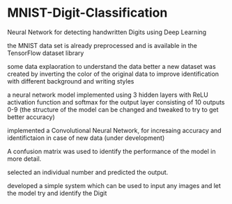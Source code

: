 # MNIST-Digit-Classification
Neural Network for detecting handwritten Digits using Deep Learning 

the MNIST data set is already preprocessed and is available in the TensorFlow dataset library

some data explaoration to understand the data better
a new dataset was created by inverting the color of the original data to improve identification with different background and writing styles

a neural network model implemented using 3 hidden layers with ReLU activation function and softmax for the output layer consisting of 10 outputs 0-9
(the structure of the model can be changed and tweaked to try to get better accuracy)

implemented a Convolutional Neural Network, for incresaing accuracy and identifictaion in case of new data (under development)

A confusion matrix was used to identify the performance of the model in more detail.

selected an individual number and predicted the output.

developed a simple system which can be used to input any images and let the model try and identify the Digit
